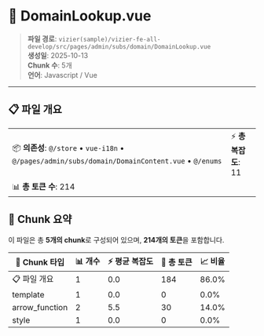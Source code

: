 # 📄 DomainLookup.vue

> **파일 경로**: `vizier(sample)/vizier-fe-all-develop/src/pages/admin/subs/domain/DomainLookup.vue`  
> **생성일**: 2025-10-13  
> **Chunk 수**: 5개  
> **언어**: Javascript / Vue
---





## 📋 파일 개요

| | |
|--|--|
| 📦 **의존성**: `@/store` • `vue-i18n` • `@/pages/admin/subs/domain/DomainContent.vue` • `@/enums` | ⚡ **총 복잡도**: 11 |
| 📊 **총 토큰 수**: 214 |  |






## 🧩 Chunk 요약

이 파일은 총 **5개의 chunk**로 구성되어 있으며, **214개의 토큰**을 포함합니다.

| 🧩 Chunk 타입 | 📊 개수 | ⚡ 평균 복잡도 | 📝 총 토큰 | 📈 비율 |
|---------------|--------|-------------|----------|--------|
| 📋 파일 개요 | 1 | 0.0 | 184 | 86.0% |
| template | 1 | 0.0 | 0 | 0.0% |
| arrow_function | 2 | 5.5 | 30 | 14.0% |
| style | 1 | 0.0 | 0 | 0.0% |


